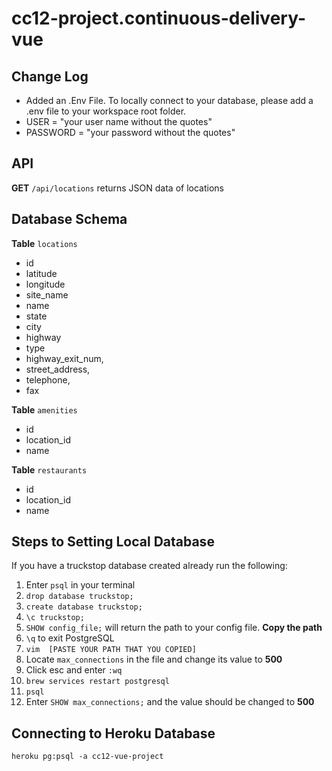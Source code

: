 # cc12-project.continuous-delivery-vue


## Change Log
- Added an .Env File. To locally connect to your database, please add a .env file to your workspace root folder.
- USER = "your user name without the quotes"
- PASSWORD = "your password without the quotes"


## API
**GET** `/api/locations` returns JSON data of locations
 
 
## Database Schema
**Table** `locations`
- id
- latitude
- longitude
- site_name
- name
- state
- city
- highway
- type
- highway_exit_num,
- street_address,
- telephone,
- fax

**Table** `amenities`
- id
- location_id
- name

**Table** `restaurants`
- id
- location_id
- name


## Steps to Setting Local Database
If you have a truckstop database created already run the following:
1. Enter `psql` in your terminal
2. `drop database truckstop;`
3. `create database truckstop;`
4. `\c truckstop;`
5. `SHOW config_file;` will return the path to your config file. **Copy the path**
6. `\q` to exit PostgreSQL
7. `vim  [PASTE YOUR PATH THAT YOU COPIED]`
8. Locate `max_connections` in the file and change its value to **500**
9. Click esc and enter `:wq`
10. `brew services restart postgresql`
11. `psql`
12. Enter `SHOW max_connections;` and the value should be changed to **500**


## Connecting to Heroku Database
```
heroku pg:psql -a cc12-vue-project
```
